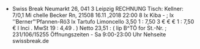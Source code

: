 - Swiss Break Neumarkt 26, 041 3 Leipzig RECHNUNG Tisch: Kellner: 7/0,1 Mi chelle Becker Rn, 21508 16.11 ,2018 22:00 8 Ix Kiba - ; lx ''Berner"’Pfannen-Rö3 lx Tartufo Limoncello 3,50 1 : 7,50 3 € € € 1 : 7,50 € I Inci . MwSt 19 : 4,49 . ) Netto 23,51 : ( lip B^TÖ for St.-Nr. ; 231/106/15255 Öffnungszeiten - Sa 9:00-23:00 Uhr Nehseite swissbreak.de